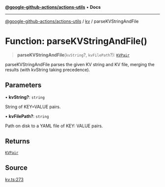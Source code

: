 [**@google-github-actions/actions-utils**](../../README.md) • **Docs**

***

[@google-github-actions/actions-utils](../../modules.md) / [kv](../README.md) / parseKVStringAndFile

# Function: parseKVStringAndFile()

> **parseKVStringAndFile**(`kvString`?, `kvFilePath`?): [`KVPair`](../type-aliases/KVPair.md)

parseKVStringAndFile parses the given KV string and KV file, merging the
results (with kvString taking precedence).

## Parameters

• **kvString?**: `string`

String of KEY=VALUE pairs.

• **kvFilePath?**: `string`

Path on disk to a YAML file of KEY: VALUE pairs.

## Returns

[`KVPair`](../type-aliases/KVPair.md)

## Source

[kv.ts:273](https://github.com/google-github-actions/actions-utils/blob/main/src/kv.ts#L273)
